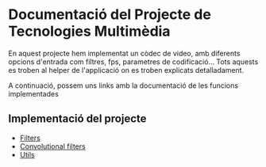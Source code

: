#  Documentació del Projecte de Tecnologies Multimèdia

En aquest projecte hem implementat un còdec de video, amb diferents opcions 
d'entrada com filtres, fps, parametres de codificació... Tots aquests es troben 
al helper de l'applicació on es troben explicats detalladament.

A continuació, possem uns links amb la documentació de  les funcions implementades 

## Implementació del projecte 
- [Filters](filters.md)
- [Convolutional filters](filtersconv.md)
- [Utils](utils.md)

